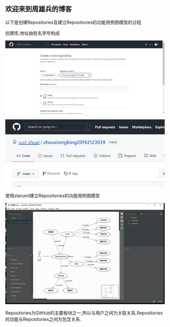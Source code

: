 ## 欢迎来到周雄兵的博客


以下是创建Repositories及建立Repositories的功能用例图模型的过程

创建库,地址由姓名学号构成

![](https://github.com/just-shuai/zhouxiongbing20192123039/blob/main/1.jpg?raw=true)

![](https://github.com/just-shuai/zhouxiongbing20192123039/blob/main/2.jpg?raw=true)


使用staruml建立Repositories的功能用例图模型

![](https://github.com/just-shuai/zhouxiongbing20192123039/blob/main/%E5%88%9B%E5%BB%BA%E7%94%A8%E4%BE%8B%E5%9B%BE.jpg?raw=true)

Repositories为GitHub的主要板块之一,所以与用户之间为关联关系,Repositories的功能与Repositories之间为包含关系.
